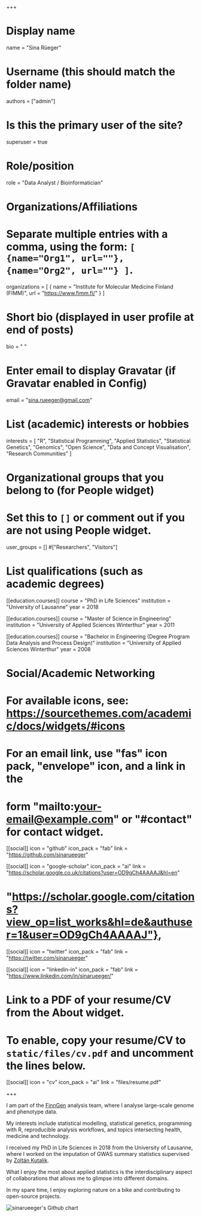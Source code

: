 +++
# Display name
name = "Sina Rüeger"

# Username (this should match the folder name)
authors = ["admin"]

# Is this the primary user of the site?
superuser = true

# Role/position
role = "Data Analyst / Bioinformatician"

# Organizations/Affiliations
#   Separate multiple entries with a comma, using the form: `[ {name="Org1", url=""}, {name="Org2", url=""} ]`.
organizations = [ { name = "Institute for Molecular Medicine Finland (FIMM)", url = "https://www.fimm.fi/" } ]

# Short bio (displayed in user profile at end of posts)
bio = "  "

# Enter email to display Gravatar (if Gravatar enabled in Config)
email = "sina.rueeger@gmail.com"

# List (academic) interests or hobbies
interests = [
  "R",
  "Statistical Programming", 
  "Applied Statistics",
  "Statistical Genetics",
  "Genomics",
  "Open Science",
  "Data and Concept Visualisation",
  "Research Communities"
  ]




# Organizational groups that you belong to (for People widget)
#   Set this to `[]` or comment out if you are not using People widget.
user_groups = [] 
#["Researchers", "Visitors"]

# List qualifications (such as academic degrees)
[[education.courses]]
  course = "PhD in Life Sciences"
  institution = "University of Lausanne"
  year = 2018

[[education.courses]]
  course = "Master of Science in Engineering"
  institution = "University of Applied Sciences Winterthur"
  year = 2011

[[education.courses]]
  course = "Bachelor in Engineering (Degree Program Data Analysis and Process Design)"
  institution = "University of Applied Sciences Winterthur"
  year = 2008

# Social/Academic Networking
# For available icons, see: https://sourcethemes.com/academic/docs/widgets/#icons
#   For an email link, use "fas" icon pack, "envelope" icon, and a link in the
#   form "mailto:your-email@example.com" or "#contact" for contact widget.


[[social]]
  icon = "github"
  icon_pack = "fab"
  link = "https://github.com/sinarueeger"


[[social]]
  icon = "google-scholar"
  icon_pack = "ai"
  link = "https://scholar.google.co.uk/citations?user=OD9gCh4AAAAJ&hl=en"
# "https://scholar.google.com/citations?view_op=list_works&hl=de&authuser=1&user=OD9gCh4AAAAJ"},

[[social]]
  icon = "twitter"
  icon_pack = "fab"
  link = "https://twitter.com/sinarueeger"


[[social]]
  icon = "linkedin-in"
  icon_pack = "fab"
  link = "https://www.linkedin.com/in/sinarueeger/"
  


# Link to a PDF of your resume/CV from the About widget.
# To enable, copy your resume/CV to `static/files/cv.pdf` and uncomment the lines below.
[[social]]
   icon = "cv"
   icon_pack = "ai"
   link = "files/resume.pdf"

+++


I am part of the [FinnGen](https://www.finngen.fi/en/Workinggroups) analysis team, where I analyse large-scale genome and phenotype data.

My interests include statistical modelling, statistical genetics, programming with R, reproducible analysis workflows, and topics intersecting health, medicine and technology.

I received my PhD in Life Sciences in 2018 from the University of Lausanne, where I worked on the imputation of GWAS summary statistics supervised by [Zoltán Kutalik](https://wp.unil.ch/sgg/). 
<!------- This was followed by a Postdoc in the [Fellay Lab](https://www.epfl.ch/labs/fellay-lab/) at EPFL, where I analysed human genomic data in the context of infectious diseases. -------->

What I enjoy the most about applied statistics is the interdisciplinary aspect of collaborations that allows me to glimpse into different domains. 

In my spare time, I enjoy exploring nature on a bike and contributing to open-source projects.

<img src="http://ghchart.rshah.org/0375B4/sinarueeger" alt="sinarueeger's Github chart" />
